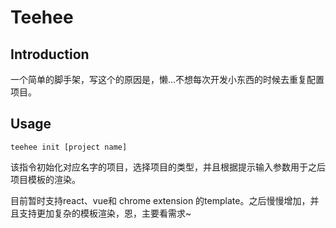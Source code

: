 # Teehee

## Introduction

一个简单的脚手架，写这个的原因是，懒...不想每次开发小东西的时候去重复配置项目。

## Usage

```
teehee init [project name]
```
该指令初始化对应名字的项目，选择项目的类型，并且根据提示输入参数用于之后项目模板的渲染。

目前暂时支持react、vue和 chrome extension 的template。之后慢慢增加，并且支持更加复杂的模板渲染，恩，主要看需求~

